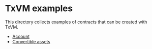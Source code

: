 # TxVM examples

This directory collects examples of contracts that can be created with TxVM.

* [Account](account.md)
* [Convertible assets](convertible.md)
